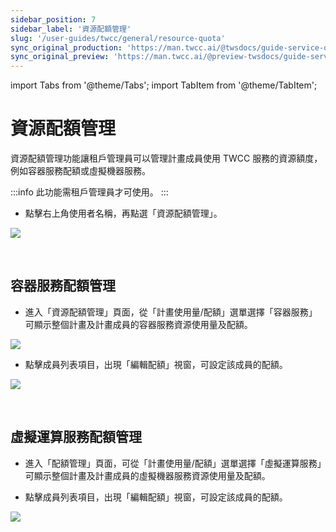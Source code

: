 ```yaml
---
sidebar_position: 7
sidebar_label: '資源配額管理'
slug: '/user-guides/twcc/general/resource-quota'
sync_original_production: 'https://man.twcc.ai/@twsdocs/guide-service-quota-mngmnt-zh' 
sync_original_preview: 'https://man.twcc.ai/@preview-twsdocs/guide-service-quota-mngmnt-zh' 
---
```


import Tabs from '@theme/Tabs';
import TabItem from '@theme/TabItem';

# 資源配額管理

資源配額管理功能讓租戶管理員可以管理計畫成員使用 TWCC 服務的資源額度，例如容器服務配額或虛擬機器服務。

:::info
此功能需租戶管理員才可使用。
:::

* 點擊右上角使用者名稱，再點選「資源配額管理」。

![](https://cos.twcc.ai/SYS-MANUAL/uploads/upload_54d3bce515396613658e73c0fabd8875.png)

<br/>


## 容器服務配額管理

* 進入「資源配額管理」頁面，從「計畫使用量/配額」選單選擇「容器服務」可顯示整個計畫及計畫成員的容器服務資源使用量及配額。

![](https://cos.twcc.ai/SYS-MANUAL/uploads/upload_83e7e1971f75a4024718aaaff42d45bc.png)

* 點擊成員列表項目，出現「編輯配額」視窗，可設定該成員的配額。

![](https://cos.twcc.ai/SYS-MANUAL/uploads/upload_64452fe6c77644827a300d7c7fc49576.png)

<br/>


## 虛擬運算服務配額管理

* 進入「配額管理」頁面，可從「計畫使用量/配額」選單選擇「虛擬運算服務」可顯示整個計畫及計畫成員的虛擬機器服務資源使用量及配額。

* 點擊成員列表項目，出現「編輯配額」視窗，可設定該成員的配額。

![](https://cos.twcc.ai/SYS-MANUAL/uploads/upload_7440584eb3fa7f5d298f5fd6cbdd58e3.png)